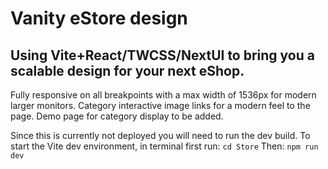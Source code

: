 # Vanity eStore design
## Using Vite+React/TWCSS/NextUI to bring you a scalable design for your next eShop.

Fully responsive on all breakpoints with a max width of 1536px for modern larger monitors.
Category interactive image links for a modern feel to the page.
Demo page for category display to be added. 

Since this is currently not deployed you will need to run the dev build.
To start the Vite dev environment, in terminal first run: 
``` cd Store ```
Then:
``` npm run dev ```
